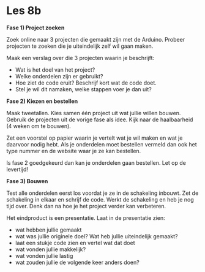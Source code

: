 # Les 8b

**Fase 1\) Project zoeken**

Zoek online naar 3 projecten die gemaakt zijn met de Arduino. Probeer projecten te zoeken die je uiteindelijk zelf wil gaan maken.

Maak een verslag over die 3 projecten waarin je beschrijft:
* Wat is het doel van het project?
* Welke onderdelen zijn er gebruikt?
* Hoe ziet de code eruit? Beschrijf kort wat de code doet.
* Stel je wil dit namaken, welke stappen voer je dan uit?

**Fase 2\) Kiezen en bestellen**

Maak tweetallen. Kies samen één project uit wat jullie willen bouwen. Gebruik de projecten uit de vorige fase als idee. Kijk naar de haalbaarheid (4 weken om te bouwen).

Zet een voorstel op papier waarin je vertelt wat je wil maken en wat je daarvoor nodig hebt. Als je onderdelen moet bestellen vermeld dan ook het type nummer en de website waar je ze kan bestellen.

Is fase 2 goedgekeurd dan kan je onderdelen gaan bestellen. Let op de levertijd!

**Fase 3\) Bouwen**

Test alle onderdelen eerst los voordat je ze in de schakeling inbouwt. Zet de schakeling in elkaar en schrijf de code. Werkt de schakeling en heb je nog tijd over. Denk dan na hoe je het project verder kan verbeteren.

Het eindproduct is een presentatie. Laat in de presentatie zien:
* wat hebben jullie gemaakt
* wat was jullie originele doel? Wat heb jullie uiteindelijk gemaakt?
* laat een stukje code zien en vertel wat dat doet
* wat vonden jullie makkelijk?
* wat vonden jullie lastig
* wat zouden jullie de volgende keer anders doen?
